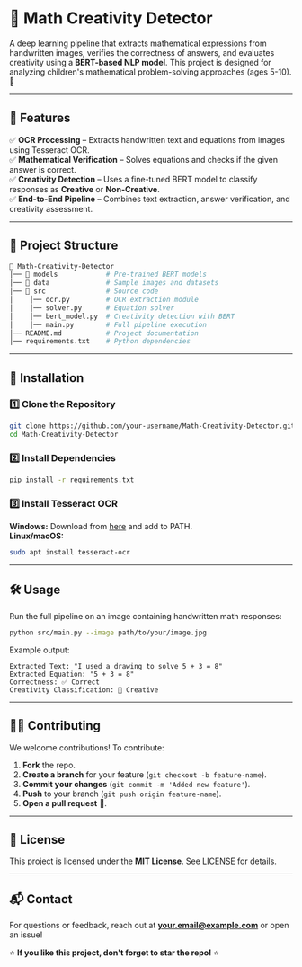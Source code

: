 # 🧠 Math Creativity Detector

A deep learning pipeline that extracts mathematical expressions from handwritten images, verifies the correctness of answers, and evaluates creativity using a **BERT-based NLP model**. This project is designed for analyzing children's mathematical problem-solving approaches (ages 5-10). 🚀

---

## 📌 Features
✅ **OCR Processing** – Extracts handwritten text and equations from images using Tesseract OCR.  
✅ **Mathematical Verification** – Solves equations and checks if the given answer is correct.  
✅ **Creativity Detection** – Uses a fine-tuned BERT model to classify responses as **Creative** or **Non-Creative**.  
✅ **End-to-End Pipeline** – Combines text extraction, answer verification, and creativity assessment.  

---

## 📂 Project Structure
```bash
📁 Math-Creativity-Detector
│── 📂 models            # Pre-trained BERT models
│── 📂 data              # Sample images and datasets
│── 📂 src               # Source code
│    │── ocr.py         # OCR extraction module
│    │── solver.py      # Equation solver
│    │── bert_model.py  # Creativity detection with BERT
│    │── main.py        # Full pipeline execution
│── README.md           # Project documentation
│── requirements.txt    # Python dependencies
```

---

## 🚀 Installation

### 1️⃣ Clone the Repository
```bash
git clone https://github.com/your-username/Math-Creativity-Detector.git
cd Math-Creativity-Detector
```

### 2️⃣ Install Dependencies
```bash
pip install -r requirements.txt
```

### 3️⃣ Install Tesseract OCR
**Windows:** Download from [here](https://github.com/UB-Mannheim/tesseract/wiki) and add to PATH.  
**Linux/macOS:**
```bash
sudo apt install tesseract-ocr
```

---

## 🛠️ Usage
Run the full pipeline on an image containing handwritten math responses:
```bash
python src/main.py --image path/to/your/image.jpg
```

Example output:
```
Extracted Text: "I used a drawing to solve 5 + 3 = 8"
Extracted Equation: "5 + 3 = 8"
Correctness: ✅ Correct
Creativity Classification: 🎨 Creative
```

---

## 🧑‍💻 Contributing
We welcome contributions! To contribute:
1. **Fork** the repo.
2. **Create a branch** for your feature (`git checkout -b feature-name`).
3. **Commit your changes** (`git commit -m 'Added new feature'`).
4. **Push** to your branch (`git push origin feature-name`).
5. **Open a pull request** 🚀.

---

## 📝 License
This project is licensed under the **MIT License**. See [LICENSE](LICENSE) for details.

---

## 📬 Contact
For questions or feedback, reach out at **your.email@example.com** or open an issue!

⭐ **If you like this project, don't forget to star the repo!** ⭐

